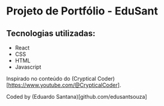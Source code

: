 # Projeto de Portfólio - EduSant

## Tecnologias utilizadas:
* React
* CSS
* HTML
* Javascript

Inspirado no conteúdo do (Cryptical Coder)[https://www.youtube.com/@CrypticalCoder].

Coded by (Eduardo Santana)[github.com/edusantsouza]



